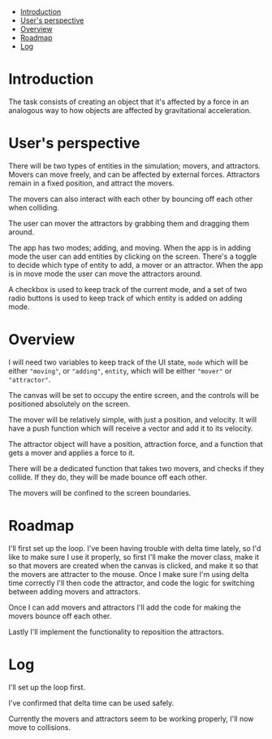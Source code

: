 - [Introduction](#introduction)
- [User's perspective](#users-perspective)
- [Overview](#overview)
- [Roadmap](#roadmap)
- [Log](#log)

# Introduction

The task consists of creating an object that it's affected by a force in an analogous way to how objects are affected by gravitational acceleration.

# User's perspective

There will be two types of entities in the simulation; movers, and attractors. Movers can move freely, and can be affected by external forces. Attractors remain in a fixed position, and attract the movers.

The movers can also interact with each other by bouncing off each other when colliding.

The user can mover the attractors by grabbing them and dragging them around.

The app has two modes; adding, and moving. When the app is in adding mode the user can add entities by clicking on the screen. There's a toggle to decide which type of entity to add, a mover or an attractor. When the app is in move mode the user can move the attractors around.

A checkbox is used to keep track of the current mode, and a set of two radio buttons is used to keep track of which entity is added on adding mode.

# Overview

I will need two variables to keep track of the UI state, `mode` which will be either `"moving"`, or `"adding"`, `entity`, which will be either `"mover"` or `"attractor"`.

The canvas will be set to occupy the entire screen, and the controls will be positioned absolutely on the screen.

The mover will be relatively simple, with just a position, and velocity. It will have a push function which will receive a vector and add it to its velocity.

The attractor object will have a position, attraction force, and a function that gets a mover and applies a force to it.

There will be a dedicated function that takes two movers, and checks if they collide. If they do, they will be made bounce off each other.

The movers will be confined to the screen boundaries.

# Roadmap

I'll first set up the loop. I've been having trouble with delta time lately, so I'd like to make sure I use it properly, so first I'll make the mover class, make it so that movers are created when the canvas is clicked, and make it so that the movers are attracter to the mouse. Once I make sure I'm using delta time correctly I'll then code the attractor, and code the logic for switching between adding movers and attractors.

Once I can add movers and attractors I'll add the code for making the movers bounce off each other.

Lastly I'll implement the functionality to reposition the attractors.

# Log

I'll set up the loop first.

I've confirmed that delta time can be used safely.

Currently the movers and attractors seem to be working properly, I'll now move to collisions.
